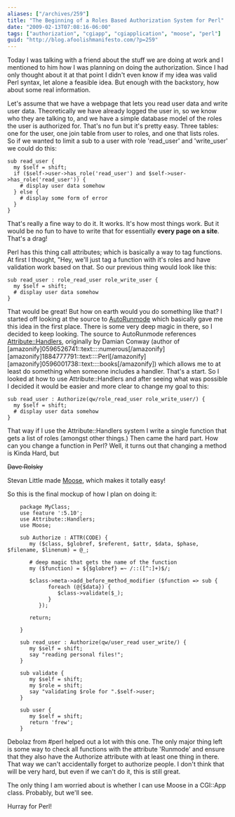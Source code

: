 ```yaml
---
aliases: ["/archives/259"]
title: "The Beginning of a Roles Based Authorization System for Perl"
date: "2009-02-13T07:08:16-06:00"
tags: ["authorization", "cgiapp", "cgiapplication", "moose", "perl"]
guid: "http://blog.afoolishmanifesto.com/?p=259"
---
```

Today I was talking with a friend about the stuff we are doing at work and I mentioned to him how I was planning on doing the authorization. Since I had only thought about it at that point I didn't even know if my idea was valid Perl syntax, let alone a feasible idea. But enough with the backstory, how about some real information.

Let's assume that we have a webpage that lets you read user data and write user data. Theoretically we have already logged the user in, so we know who they are talking to, and we have a simple database model of the roles the user is authorized for. That's no fun but it's pretty easy. Three tables: one for the user, one join table from user to roles, and one that lists roles. So if we wanted to limit a sub to a user with role 'read\_user' and 'write\_user' we could do this:

    sub read_user {
      my $self = shift;
      if ($self->user->has_role('read_user') and $self->user->has_role('read_user')) {
        # display user data somehow
      } else {
        # display some form of error
      }
    }

That's really a fine way to do it. It works. It's how most things work. But it would be no fun to have to write that for essentially **every page on a site**. That's a drag!

Perl has this thing call attributes; which is basically a way to tag functions. At first I thought, "Hey, we'll just tag a function with it's roles and have validation work based on that. So our previous thing would look like this:

    sub read_user : role_read_user role_write_user {
      my $self = shift;
      # display user data somehow
    }

That would be great! But how on earth would you do something like that? I started off looking at the source to [AutoRunmode](http://search.cpan.org/~thilo/CGI-Application-Plugin-AutoRunmode-0.15/AutoRunmode.pm) which basically gave me this idea in the first place. There is some very deep magic in there, so I decided to keep looking. The source to AutoRunmode references [Attribute::Handlers](http://search.cpan.org/~smueller/Attribute-Handlers-0.81/lib/Attribute/Handlers.pm), originally by Damian Conway (author of [amazonify]0596526741::text::::numerous[/amazonify] [amazonify]1884777791::text::::Perl[/amazonify] [amazonify]0596001738::text::::books[/amazonify]) which allows me to at least do something when someone includes a handler. That's a start. So I looked at how to use Attribute::Handlers and after seeing what was possible I decided it would be easier and more clear to change my goal to this:

    sub read_user : Authorize(qw/role_read_user role_write_user/) {
      my $self = shift;
      # display user data somehow
    }

That way if I use the Attribute::Handlers system I write a single function that gets a list of roles (amongst other things.) Then came the hard part. How can you change a function in Perl? Well, it turns out that changing a method is Kinda Hard, but

<del>Dave Rolsky</del>

Stevan Little made [Moose](http://search.cpan.org/~drolsky/Moose-0.69/lib/Moose.pm), which makes it totally easy!

So this is the final mockup of how I plan on doing it:

        package MyClass;
        use feature ':5.10';
        use Attribute::Handlers;
        use Moose;

        sub Authorize : ATTR(CODE) {
           my ($class, $globref, $referent, $attr, $data, $phase, $filename, $linenum) = @_;

           # deep magic that gets the name of the function
           my ($function) = ${$globref} =~ /::([^:]+)$/;

           $class->meta->add_before_method_modifier ($function => sub {
                 foreach (@{$data}) {
                    $class->validate($_);
                 }
              });

           return;

        }

        sub read_user : Authorize(qw/user_read user_write/) {
           my $self = shift;
           say "reading personal files!";
        }

        sub validate {
           my $self = shift;
           my $role = shift;
           say "validating $role for ".$self->user;
        }

        sub user {
           my $self = shift;
           return 'frew';
        }

Debolaz from #perl helped out a lot with this one. The only major thing left is some way to check all functions with the attribute 'Runmode' and ensure that they also have the Authorize attribute with at least one thing in there. That way we can't accidentally forget to authorize people. I don't think that will be very hard, but even if we can't do it, this is still great.

The only thing I am worried about is whether I can use Moose in a CGI::App class. Probably, but we'll see.

Hurray for Perl!
